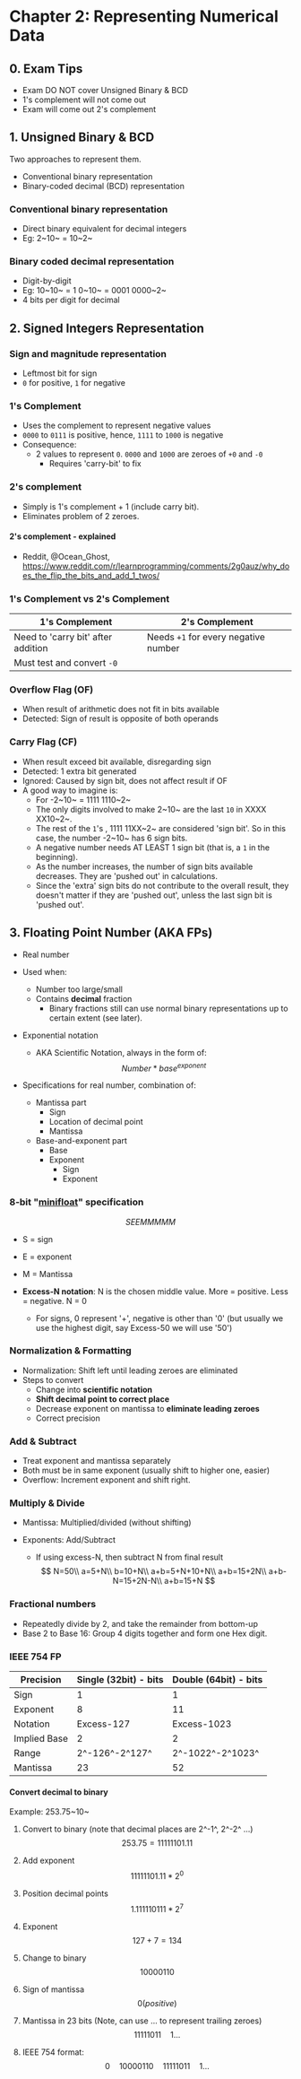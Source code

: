 # Chapter 2: Representing Numerical Data

## 0. Exam Tips

- Exam DO NOT cover Unsigned Binary & BCD
- 1's complement will not come out
- Exam will come out 2's complement

## 1. Unsigned Binary & BCD

Two approaches to represent them.

- Conventional binary representation
- Binary-coded decimal (BCD) representation

### Conventional binary representation

- Direct binary equivalent for decimal integers
- Eg: 2~10~ = 10~2~

### Binary coded decimal representation

- Digit-by-digit
- Eg: 10~10~ = 1 0~10~ = 0001 0000~2~
- 4 bits per digit for decimal

## 2. Signed Integers Representation

### Sign and magnitude representation

- Leftmost bit for sign
- `0` for positive, `1` for negative

### 1's Complement

- Uses the complement to represent negative values
- `0000` to `0111` is positive, hence, `1111` to `1000` is negative
- Consequence: 
  - 2 values to represent `0`. `0000` and `1000` are zeroes of `+0` and `-0` 
    - Requires 'carry-bit' to fix

### 2's complement

- Simply is 1's complement + 1 (include carry bit).
- Eliminates problem of 2 zeroes.

#### 2's complement - explained

- Reddit, @Ocean_Ghost,  https://www.reddit.com/r/learnprogramming/comments/2g0auz/why_does_the_flip_the_bits_and_add_1_twos/

### 1's Complement vs 2's Complement

| 1's Complement                     | 2's Complement                       |
| ---------------------------------- | ------------------------------------ |
| Need to 'carry bit' after addition | Needs `+1` for every negative number |
| Must test and convert `-0`         |                                      |

### Overflow Flag (OF)

- When result of arithmetic does not fit in bits available
- Detected: Sign of result is opposite of both operands

### Carry Flag (CF)

- When result exceed bit available, disregarding sign
- Detected: 1 extra bit generated
- Ignored: Caused by sign bit, does not affect result if OF 
- A good way to imagine is:
  - For -2~10~  = 1111 1110~2~
  - The only digits involved to make 2~10~ are the last `10` in XXXX XX10~2~. 
  - The rest of the `1`'s , 1111 11XX~2~ are considered 'sign bit'. So in this case, the number -2~10~ has 6 sign bits.
  - A negative number needs AT LEAST 1 sign bit (that is, a `1` in the beginning).
  - As the number increases, the number of sign bits available decreases. They are 'pushed out' in calculations.
  - Since the 'extra' sign bits do not contribute to the overall result, they doesn't matter if they are 'pushed out', unless the last sign bit is 'pushed out'.

## 3. Floating Point Number (AKA FPs)

- Real number

- Used when:

  - Number too large/small
  - Contains **decimal** fraction
    - Binary fractions still can use normal binary representations up to certain extent (see later).

- Exponential notation

  - AKA Scientific Notation, always in the form of:
    $$
    Number * base^{exponent}
    $$

- Specifications for real number, combination of:

  - Mantissa part
    - Sign
    - Location of decimal point
    - Mantissa
  - Base-and-exponent part
    - Base
    - Exponent
      - Sign
      - Exponent

### 8-bit "[minifloat](https://en.wikipedia.org/wiki/Minifloat)" specification

$$
SEEMMMMM
$$

- S = sign

- E = exponent

- M = Mantissa

- **Excess-N notation**: N is the chosen middle value. More = positive. Less = negative. N = 0

  - For signs, 0 represent '+', negative is other than '0' (but usually we use the highest digit, say Excess-50 we will use '50')

### Normalization & Formatting

- Normalization: Shift left until leading zeroes are eliminated
- Steps to convert
  - Change into **scientific notation**
  - **Shift decimal point to correct place**
  - Decrease exponent on mantissa to **eliminate leading zeroes**
  - Correct precision

### Add & Subtract

- Treat exponent and mantissa separately
- Both must be in same exponent (usually shift to higher one, easier)
- Overflow: Increment exponent and shift right.

### Multiply & Divide

- Mantissa: Multiplied/divided (without shifting)

- Exponents: Add/Subtract

  - If using excess-N, then subtract N from final result
    $$
    N=50\\
    a=5+N\\
    b=10+N\\
    a+b=5+N+10+N\\
    a+b=15+2N\\
    a+b-N=15+2N-N\\
    a+b=15+N
    $$

### Fractional numbers

- Repeatedly divide by 2, and take the remainder from bottom-up
- Base 2 to Base 16: Group 4 digits together and form one Hex digit.

### IEEE 754 FP

| Precision    | Single (32bit) - bits | Double (64bit) - bits |
| ------------ | --------------------- | --------------------- |
| Sign         | 1                     | 1                     |
| Exponent     | 8                     | 11                    |
| Notation     | Excess-127            | Excess-1023           |
| Implied Base | 2                     | 2                     |
| Range        | 2^-126^-2^127^        | 2^-1022^-2^1023^      |
| Mantissa     | 23                    | 52                    |

#### Convert decimal to binary

Example: 253.75~10~

1. Convert to binary (note that decimal places are 2^-1^, 2^-2^ ...)
   $$
   253.75=11111101.11
   $$

2. Add exponent
   $$
   11111101.11 * 2^0
   $$

3. Position decimal points
   $$
   1.111110111 * 2^7
   $$
   
4. Exponent
   $$
   127+7=134
   $$

5. Change to binary
   $$
   10000110
   $$

6. Sign of mantissa
   $$
   0 (positive)
   $$
   
7. Mantissa in 23 bits (Note, can use ... to represent trailing zeroes)
   $$
   11111011\quad1...
   $$
   
8. IEEE 754 format:
   $$
   0\quad10000110\quad11111011\quad1...
   $$
   

